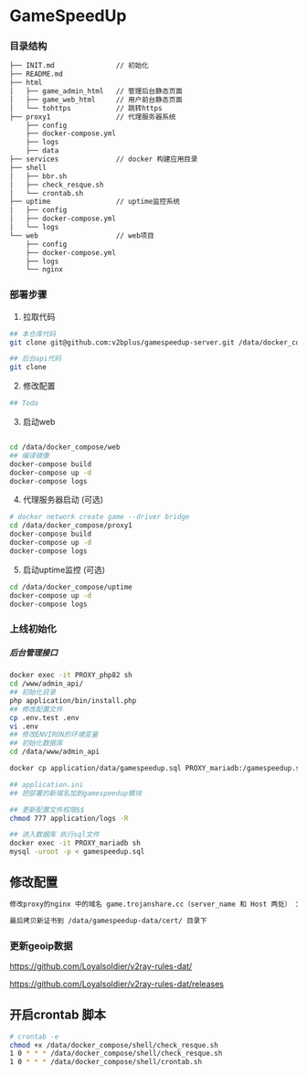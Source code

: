 # GameSpeedUp

### 目录结构

```bash
├── INIT.md               // 初始化
├── README.md  
├── html
│   ├── game_admin_html   // 管理后台静态页面
│   ├── game_web_html     // 用户前台静态页面
│   └── tohttps           // 跳转https
├── proxy1                // 代理服务器系统
    ├── config
    ├── docker-compose.yml
    ├── logs
    ├── data
├── services              // docker 构建应用目录
├── shell
│   ├── bbr.sh
│   ├── check_resque.sh
│   └── crontab.sh
├── uptime                // uptime监控系统
│   ├── config
│   ├── docker-compose.yml
│   └── logs
└── web                   // web项目
    ├── config
    ├── docker-compose.yml
    ├── logs
    └── nginx
```

### 部署步骤

1. 拉取代码
```bash
## 本仓库代码
git clone git@github.com:v2bplus/gamespeedup-server.git /data/docker_compose

## 后台api代码
git clone 
```

2. 修改配置

```bash
## Todo
```

3. 启动web
   
```bash

cd /data/docker_compose/web
## 编译镜像
docker-compose build 
docker-compose up -d
docker-compose logs
```

4. 代理服务器启动 (可选)
```bash
# docker network create game --driver bridge
cd /data/docker_compose/proxy1
docker-compose build
docker-compose up -d
docker-compose logs
```

5. 启动uptime监控 (可选)

```bash
cd /data/docker_compose/uptime
docker-compose up -d
docker-compose logs
```
### 上线初始化

##### 后台管理接口

```bash
docker exec -it PROXY_php82 sh
cd /www/admin_api/
## 初始化目录
php application/bin/install.php
## 修改配置文件
cp .env.test .env
vi .env 
## 修改ENVIRON的环境变量
## 初始化数据库
cd /data/www/admin_api

docker cp application/data/gamespeedup.sql PROXY_mariadb:/gamespeedup.sql

## application.ini 
## 把部署的新域名加到gamespeedup模块

## 更新配置文件权限$$
chmod 777 application/logs -R
```

```bash
## 进入数据库 执行sql文件
docker exec -it PROXY_mariadb sh
mysql -uroot -p < gamespeedup.sql

```
## 修改配置
```bash
修改proxy的nginx 中的域名 game.trojanshare.cc（server_name 和 Host 两处） 为当前部署的域名

最后拷贝新证书到 /data/gamespeedup-data/cert/ 目录下

```

### 更新geoip数据
https://github.com/Loyalsoldier/v2ray-rules-dat/

https://github.com/Loyalsoldier/v2ray-rules-dat/releases
## 开启crontab 脚本
```bash
# crontab -e
chmod +x /data/docker_compose/shell/check_resque.sh
1 0 * * * /data/docker_compose/shell/check_resque.sh
1 0 * * * /data/docker_compose/shell/crontab.sh
```


